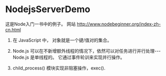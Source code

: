 # NodejsServerDemo
这是Node入门一书中的例子。 网站 http://www.nodebeginner.org/index-zh-cn.html


1. 在 JavaScript 中， 对象就是一个键/值对的集合。

2. Node.js 可以在不新增额外线程的情况下，依然可以对任务进行并行处理--- Node.js 是单线程的。
	它通过事件轮训来实现并行操作。

3. child_process() 模块实现非阻塞操作，exec().
